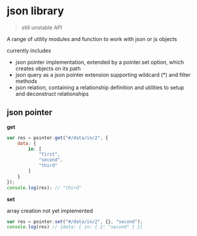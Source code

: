 # json library

> still unstable API

A range of utility modules and function to work with json or js objects

currently includes

- json pointer implementation, extended by a pointer.set option, which creates objects on its path
- json query as a json pointer extension supporting wildcard (*) and filter methods
- json relation, containing a relationship definition and utilities to setup and deconstruct relationships

## json pointer

**get**

```js
var res = pointer.get("#/data/in/2", {
	data: {
		in: [
			"first",
			"second",
			"third"
		]
	}
});
console.log(res); // "third"
```

**set**

array creation not yet implemented

```js
var res = pointer.set("#/data/in/2", {}, "second");
console.log(res) // {data: { in: { 2: "second" } }}
```